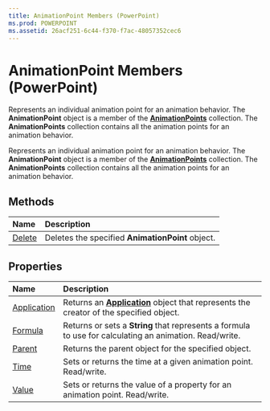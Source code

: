 ```yaml
---
title: AnimationPoint Members (PowerPoint)
ms.prod: POWERPOINT
ms.assetid: 26acf251-6c44-f370-f7ac-48057352cec6
---
```



# AnimationPoint Members (PowerPoint)
Represents an individual animation point for an animation behavior. The  **AnimationPoint** object is a member of the **[AnimationPoints](animationpoints-object-powerpoint.md)** collection. The **AnimationPoints** collection contains all the animation points for an animation behavior.

Represents an individual animation point for an animation behavior. The  **AnimationPoint** object is a member of the **[AnimationPoints](animationpoints-object-powerpoint.md)** collection. The **AnimationPoints** collection contains all the animation points for an animation behavior.


## Methods



|**Name**|**Description**|
|:-----|:-----|
|[Delete](animationpoint-delete-method-powerpoint.md)|Deletes the specified  **AnimationPoint** object.|

## Properties



|**Name**|**Description**|
|:-----|:-----|
|[Application](animationpoint-application-property-powerpoint.md)|Returns an  **[Application](application-object-powerpoint.md)** object that represents the creator of the specified object.|
|[Formula](animationpoint-formula-property-powerpoint.md)|Returns or sets a  **String** that represents a formula to use for calculating an animation. Read/write.|
|[Parent](animationpoint-parent-property-powerpoint.md)|Returns the parent object for the specified object.|
|[Time](animationpoint-time-property-powerpoint.md)|Sets or returns the time at a given animation point. Read/write.|
|[Value](animationpoint-value-property-powerpoint.md)|Sets or returns the value of a property for an animation point. Read/write.|

